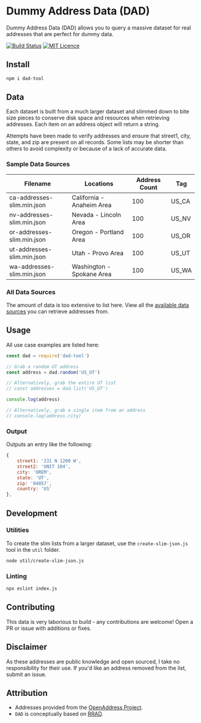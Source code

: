 # Dummy Address Data (DAD)

Dummy Address Data (DAD) allows you to query a massive dataset for real addresses that are perfect for dummy data.

[![Build Status](https://travis-ci.org/justintime50/dad.svg?branch=master)](https://travis-ci.org/justintime50/dad)
[![MIT Licence](https://badges.frapsoft.com/os/mit/mit.svg?v=103)](https://opensource.org/licenses/mit-license.php)

## Install

```bash
npm i dad-tool
```

## Data

Each dataset is built from a much larger dataset and slimmed down to bite size pieces to conserve disk space and resources when retrieving addresses. Each item on an address object will return a string.

Attempts have been made to verify addresses and ensure that street1, city, state, and zip are present on all records. Some lists may be shorter than others to avoid complexity or because of a lack of accurate data.

### Sample Data Sources

| Filename                   | Locations                 | Address Count | Tag    |
| -------------------------- | ------------------------- | ------------- | ------ |
| ca-addresses-slim.min.json | California - Anaheim Area | 100           | US_CA  |
| nv-addresses-slim.min.json | Nevada - Lincoln Area     | 100           | US_NV  |
| or-addresses-slim.min.json | Oregon - Portland Area    | 100           | US_OR  |
| ut-addresses-slim.min.json | Utah - Provo Area         | 100           | US_UT  |
| wa-addresses-slim.min.json | Washington - Spokane Area | 100           | US_WA  |

### All Data Sources

The amount of data is too extensive to list here. View all the [available data sources](DATA.md) you can retrieve addresses from.

## Usage

All use case examples are listed here:

```javascript
const dad = require('dad-tool')

// Grab a random UT address
const address = dad.random('US_UT')

// Alternatively, grab the entire UT list
// const addresses = dad.list('US_UT')

console.log(address)

// Alternatively, grab a single item from an address
// console.log(address.city)
```

### Output

Outputs an entry like the following:

```javascript
{
    street1: '231 N 1200 W',
    street2: 'UNIT 104',
    city: 'OREM',
    state: 'UT',
    zip: '84057',
    country: 'US'
},
```

## Development

### Utilities

To create the slim lists from a larger dataset, use the `create-slim-json.js` tool in the `util` folder.

```bash
node util/create-slim-json.js
```

### Linting

```bash
npx eslint index.js
```

## Contributing

This data is very laborious to build - any contributions are welcome! Open a PR or issue with additions or fixes.

## Disclaimer

As these addresses are public knowledge and open sourced, I take no responsibility for their use. If you'd like an address removed from the list, submit an issue.

## Attribution

- Addresses provided from the [OpenAddress Project](https://openaddresses.io).
- `DAD` is conceptually based on [RRAD](https://github.com/EthanRBrown/rrad).
